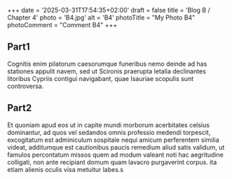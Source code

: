 +++
date = '2025-03-31T17:54:35+02:00'
draft = false
title = 'Blog B / Chapter 4'
photo = 'B4.jpg'
alt = 'B4'
photoTitle = "My Photo B4"
photoComment = "Comment B4"
+++

## Part1
Cognitis enim pilatorum caesorumque funeribus nemo deinde ad has stationes appulit navem, sed ut Scironis praerupta letalia declinantes litoribus Cypriis contigui navigabant, quae Isauriae scopulis sunt controversa.


## Part2
Et quoniam apud eos ut in capite mundi morborum acerbitates celsius dominantur, ad quos vel sedandos omnis professio medendi torpescit, excogitatum est adminiculum sospitale nequi amicum perferentem similia videat, additumque est cautionibus paucis remedium aliud satis validum, ut famulos percontatum missos quem ad modum valeant noti hac aegritudine colligati, non ante recipiant domum quam lavacro purgaverint corpus. ita etiam alienis oculis visa metuitur labes.s
